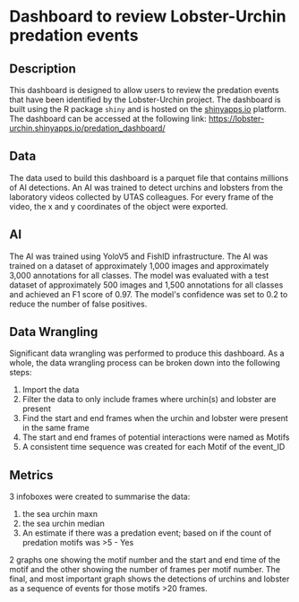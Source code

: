 # Dashboard to review Lobster-Urchin predation events

## Description
This dashboard is designed to allow users to review the predation events that have been identified by the Lobster-Urchin project. The dashboard is built using the R package `shiny` and is hosted on the [shinyapps.io](https://www.shinyapps.io/) platform. The dashboard can be accessed at the following link: https://lobster-urchin.shinyapps.io/predation_dashboard/

## Data
The data used to build this dashboard is a parquet file that contains millions of AI detections. An AI was trained to detect urchins and lobsters from the laboratory videos collected by UTAS colleagues. For every frame of the video, the x and y coordinates of the object were exported.

## AI
The AI was trained using YoloV5 and FishID infrastructure. The AI was trained on a dataset of approximately 1,000 images and approximately 3,000 annotations for all classes. The model was evaluated with a test dataset of approximately 500 images and 1,500 annotations for all classes and achieved an F1 score of 0.97. The model's confidence was set to 0.2 to reduce the number of false positives.

## Data Wrangling
Significant data wrangling was performed to produce this dashboard. As a whole, the data wrangling process can be broken down into the following steps:
1. Import the data
2. Filter the data to only include frames where urchin(s) and lobster are present
3. Find the start and end frames when the urchin and lobster were present in the same frame
4. The start and end frames of potential interactions were named as Motifs
5. A consistent time sequence was created for each Motif of the event_ID

## Metrics
3 infoboxes were created to summarise the data:
1. the sea urchin maxn
2. the sea urchin median
3. An estimate if there was a predation event; based on if the count of predation motifs was >5 - Yes

2 graphs one showing the motif number and the start and end time of the motif and the other showing the number of frames per motif number. The final, and most important graph shows the detections of urchins and lobster as a sequence of events for those motifs >20 frames. 



